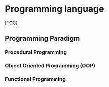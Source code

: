 # Programming language

[TOC]

## Programming Paradigm

### Procedural Programming

### Object Oriented Programming (OOP)

### Functional Programming